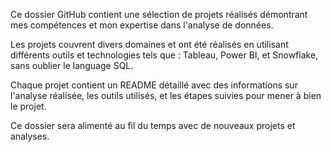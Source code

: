 Ce dossier GitHub contient une sélection de projets réalisés démontrant mes compétences et mon expertise dans l'analyse de données. 

Les projets couvrent divers domaines et ont été réalisés en utilisant différents outils et technologies tels que :
Tableau, Power BI, et Snowflake, sans oublier le language SQL.

Chaque projet contient un README détaillé avec des informations sur l'analyse réalisée, les outils utilisés, et les étapes suivies pour mener à bien le projet.

Ce dossier sera alimenté au fil du temps avec de nouveaux projets et analyses.
